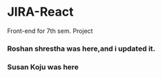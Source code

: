 # JIRA-React
Front-end for 7th sem. Project

### Roshan shrestha was here,and i updated it.
### Susan Koju was here
